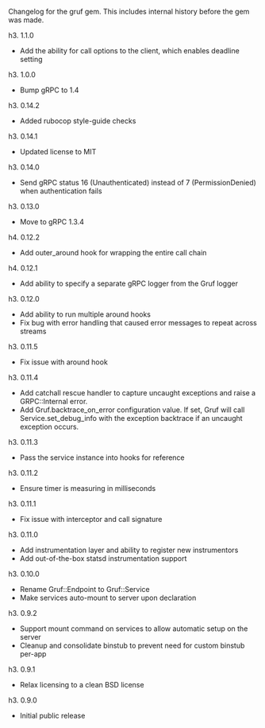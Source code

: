 Changelog for the gruf gem. This includes internal history before the gem was made.

h3. 1.1.0

- Add the ability for call options to the client, which enables deadline setting 

h3. 1.0.0

- Bump gRPC to 1.4 

h3. 0.14.2

- Added rubocop style-guide checks

h3. 0.14.1

- Updated license to MIT

h3. 0.14.0

- Send gRPC status 16 (Unauthenticated) instead of 7 (PermissionDenied) when authentication fails

h3. 0.13.0

- Move to gRPC 1.3.4

h4. 0.12.2

- Add outer_around hook for wrapping the entire call chain

h4. 0.12.1

- Add ability to specify a separate gRPC logger from the Gruf logger

h3. 0.12.0

- Add ability to run multiple around hooks
- Fix bug with error handling that caused error messages to repeat across streams 

h3. 0.11.5

- Fix issue with around hook

h3. 0.11.4

- Add catchall rescue handler to capture uncaught exceptions and
  raise a GRPC::Internal error.
- Add Gruf.backtrace_on_error configuration value. If set, Gruf
  will call Service.set_debug_info with the exception backtrace
  if an uncaught exception occurs.

h3. 0.11.3

- Pass the service instance into hooks for reference

h3. 0.11.2

- Ensure timer is measuring in milliseconds

h3. 0.11.1

- Fix issue with interceptor and call signature

h3. 0.11.0

- Add instrumentation layer and ability to register new instrumentors
- Add out-of-the-box statsd instrumentation support

h3. 0.10.0

- Rename Gruf::Endpoint to Gruf::Service
- Make services auto-mount to server upon declaration

h3. 0.9.2

- Support mount command on services to allow automatic setup on the server
- Cleanup and consolidate binstub to prevent need for custom binstub per-app

h3. 0.9.1

- Relax licensing to a clean BSD license

h3. 0.9.0

- Initial public release
